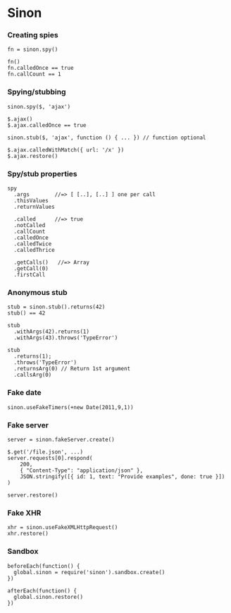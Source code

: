 # Sinon

### Creating spies

    fn = sinon.spy()

    fn()
    fn.calledOnce == true
    fn.callCount == 1

### Spying/stubbing

    sinon.spy($, 'ajax')

    $.ajax()
    $.ajax.calledOnce == true

    sinon.stub($, 'ajax', function () { ... }) // function optional

    $.ajax.calledWithMatch({ url: '/x' })
    $.ajax.restore()

### Spy/stub properties

    spy
      .args        //=> [ [..], [..] ] one per call
      .thisValues
      .returnValues

      .called      //=> true
      .notCalled
      .callCount
      .calledOnce
      .calledTwice
      .calledThrice

      .getCalls()   //=> Array
      .getCall(0)
      .firstCall

### Anonymous stub

    stub = sinon.stub().returns(42)
    stub() == 42

    stub
      .withArgs(42).returns(1)
      .withArgs(43).throws('TypeError')

    stub
      .returns(1);
      .throws('TypeError')
      .returnsArg(0) // Return 1st argument
      .callsArg(0)

### Fake date

    sinon.useFakeTimers(+new Date(2011,9,1))

### Fake server

    server = sinon.fakeServer.create()

    $.get('/file.json', ...)
    server.requests[0].respond(
        200,
        { "Content-Type": "application/json" },
        JSON.stringify([{ id: 1, text: "Provide examples", done: true }])
    )

    server.restore()

### Fake XHR

    xhr = sinon.useFakeXMLHttpRequest()
    xhr.restore()

### Sandbox

    beforeEach(function() {
      global.sinon = require('sinon').sandbox.create()
    })

    afterEach(function() {
      global.sinon.restore()
    })
